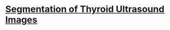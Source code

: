 <a href="/thyroid_us_segmentation.md"><h1 style="color:Tomato;">Segmentation of Thyroid Ultrasound Images</h1></a>
